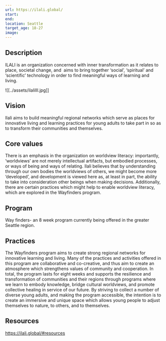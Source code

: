 ```yaml
---
url: https://ilali.global/
start: 
end: 
location: Seattle
target_age: 18-27
image:
---
```


## Description 

ILALI is an organization concerned with inner transformation as it relates to place, societal change, and  aims to bring together ‘social’, ‘spiritual’ and ‘scientific’ technology in order to find meaningful ways of learning and living. 

![[../assets/ilalilll.jpg]]
## Vision 

Ilali aims to build meaningful regional networks which serve as places for innovative living and learning practices for young adults to take part in so as to transform their communities and themselves. 
## Core values 

There is an emphasis in the organization on worldview literacy: importantly, ‘worldviews’ are not merely intellectual artifacts, but embodied processes, or ways of being and ways of relating. Ilali believes that by understanding through our own bodies the worldviews of others, we might become more ‘developed’, and development is viewed here as, at least in part, the ability to take into consideration other beings when making decisions. Additionally, there are certain practices which might help to enable worldview literacy, which are explored in the Wayfinders program.

## Program 

Way finders- an 8 week program currently being offered in the greater Seattle region. 

## Practices 

The Wayfinders program aims to create strong regional networks for innovative learning and living. Many of the practices and activities offered in this program are collaborative and co-creative, and thus aim to create an atmosphere which strengthens values of community and cooperation. In total, the program lasts for eight weeks and supports the resilience and transformation of communities and their regions through programs where we learn to embody knowledge, bridge cultural worldviews, and promote collective healing in service of our future. By striving to collect a number of diverse young adults, and making the program accessible, the intention is to create an immersive and unique space which allows young people to adjust themselves to nature, to others, and to themselves.

## Resources 

https://ilali.global/#resources